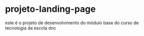 # projeto-landing-page
este é o projeto de desenvolvimento do módulo base do curso de tecnologia da escola dnc
